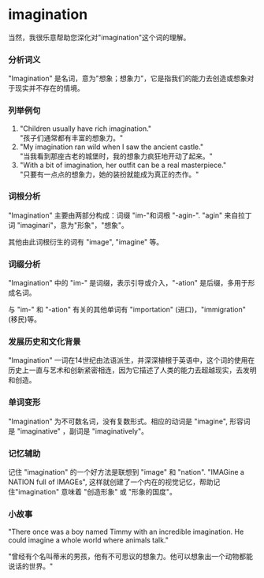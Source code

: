 # imagination

当然，我很乐意帮助您深化对"imagination"这个词的理解。

  

### 分析词义

  

"Imagination" 是名词，意为"想象；想象力"，它是指我们的能力去创造或想象对于现实并不存在的情境。

  

### 列举例句

  

1.  "Children usually have rich imagination."  
    "孩子们通常都有丰富的想象力。"
2.  "My imagination ran wild when I saw the ancient castle."  
    "当我看到那座古老的城堡时，我的想象力疯狂地开动了起来。"
3.  "With a bit of imagination, her outfit can be a real masterpiece."  
    "只要有一点点的想象力，她的装扮就能成为真正的杰作。"

  

### 词根分析

  

"Imagination" 主要由两部分构成：词缀 "im-"和词根 "-agin-". "agin" 来自拉丁词 "imaginari"，意为"形象"，"想象"。

  

其他由此词根衍生的词有 "image", "imagine" 等。

  

### 词缀分析

  

"Imagination" 中的 "im-" 是词缀，表示引导或介入，"-ation" 是后缀，多用于形成名词。

  

与 "im-" 和 "-ation" 有关的其他单词有 "importation" (进口)，"immigration" (移民)等。

  

### 发展历史和文化背景

  

"Imagination" 一词在14世纪由法语派生，并深深植根于英语中，这个词的使用在历史上一直与艺术和创新紧密相连，因为它描述了人类的能力去超越现实，去发明和创造。

  

### 单词变形

  

"Imagination" 为不可数名词，没有复数形式。相应的动词是 "imagine", 形容词是 "imaginative" ，副词是 "imaginatively"。

  

### 记忆辅助

  

记住 "imagination" 的一个好方法是联想到 "image" 和 "nation". "IMAGine a NATION full of IMAGEs", 这样就创建了一个内在的视觉记忆，帮助记住"imagination" 意味着 "创造形象" 或 "形象的国度"。

  

### 小故事

  

"There once was a boy named Timmy with an incredible imagination. He could imagine a whole world where animals talk."

  

"曾经有个名叫蒂米的男孩，他有不可思议的想象力。他可以想象出一个动物都能说话的世界。"
